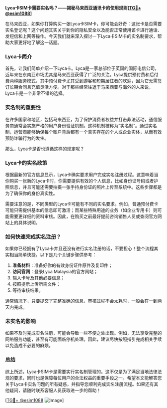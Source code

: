 **Lyca卡SIM卡需要实名吗？——揭秘马来西亚通讯卡的使用规则[[TG💪+ @esim1088](https://t.me/s/esim1088)]**

在马来西亚，如果你打算购买一张Lyca卡SIM卡，你可能会好奇：这张卡是否需要实名登记呢？这个问题其实关乎到你的隐私安全以及能否正常使用该卡进行通话、发短信和上网等操作。今天我们就来深入探讨一下Lyca卡SIM卡的实名制要求，帮助大家更好地了解这一话题。

### Lyca卡简介

首先，让我们简单介绍一下Lyca卡。Lyca是一家总部位于英国的国际电信公司，近年来在东南亚市场尤其是马来西亚获得了广泛的关注。Lyca提供预付费和后付费两种服务模式，其中预付费卡尤其受到游客和短期居住者的欢迎，因为它无需签订长期合同且充值灵活方便。对于那些经常往返于马来西亚与海外的人来说，Lyca卡是一个非常不错的选择。

### 实名制的重要性

在许多国家和地区，包括马来西亚，为了保护消费者权益并打击非法活动，通信服务商通常会实施严格的用户身份验证机制。这种机制被称为“实名制”。通过实名制，运营商能够确保每个账户背后都有一个真实存在的个人或企业实体，从而有效预防诈骗行为的发生。

那么，Lyca卡是否也遵循这样的规定呢？

### Lyca卡的实名政策

根据最新的官方信息显示，Lyca卡确实要求用户完成实名注册过程。这意味着当你购买一张新的Lyca卡时，你需要提供有效的个人信息，比如身份证号码或者护照信息，并且可能还需要拍摄一张手持身份证的照片上传至系统中。这些步骤都是为了确保你的身份真实性。

需要注意的是，不同类型的Lyca卡可能有不同的实名要求。例如，普通预付费卡可能只需提供基本的信息即可激活；而某些特殊用途的业务（如企业专用卡）则可能需要更详细的资料审核。因此，在购买之前最好提前咨询销售人员或查阅官方网站上的具体说明。

### 如何快速完成实名注册？

如果你已经拥有了Lyca卡并且还没有进行实名注册的话，不要担心！整个流程其实相当简单快捷。以下是几个关键步骤供参考：

1. **准备材料**：准备好你的有效身份证件原件及复印件；
2. **访问官网**：登录Lyca Malaysia的官方网站；
3. 输入卡号及其他必要信息；
4. 按照提示上传所需文件；
5. 等待审核结果。

通常情况下，只要提交了完整准确的信息，审核过程不会太耗时，一般会在一到两天内完成。

### 未实名的影响

如果不及时完成实名注册，可能会导致一些不便之处出现。例如，无法享受完整的网络服务功能，甚至有可能面临停机处理。因此，建议尽快按照指引完成相关手续以免造成不必要的麻烦。

### 总结

综上所述，Lyca卡SIM卡是需要实行实名制管理的。这不仅是为了满足当地法律法规的要求，同时也是保障每位用户的合法权益的重要手段之一。希望本文能解答您关于Lyca卡实名问题的所有疑惑，并指导您顺利完成实名注册流程。如果还有其他疑问，请随时联系客服人员获取进一步的帮助！

[[TG💪+ @esim1088](https://t.me/s/esim1088) ![Image](https://i.postimg.cc/4NQfJmqS/Snipaste-2025-05-13-00-14-12.png)]